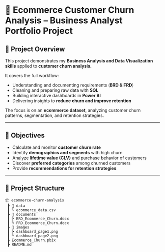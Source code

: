 # 🛒 Ecommerce Customer Churn Analysis – Business Analyst Portfolio Project  

## 📖 Project Overview  
This project demonstrates my **Business Analysis and Data Visualization skills** applied to **customer churn analysis**.  

It covers the full workflow:  
- Understanding and documenting requirements (**BRD & FRD**)  
- Cleaning and preparing raw data with **SQL**  
- Building interactive dashboards in **Power BI**  
- Delivering insights to **reduce churn and improve retention**  

The focus is on an **ecommerce dataset**, analyzing customer churn patterns, segmentation, and retention strategies.  

---

## 🎯 Objectives  
- Calculate and monitor **customer churn rate**  
- Identify **demographics and segments** with high churn  
- Analyze **lifetime value (CLV)** and purchase behavior of customers  
- Discover **preferred categories** among churned customers  
- Provide **recommendations for retention strategies**  

---

## 📂 Project Structure  
```plaintext
📦 ecommerce-churn-analysis
 ┣ 📂 data
 ┃ ┗ ecommerce_data.csv
 ┣ 📂 documents
 ┃ ┣ BRD_Ecommerce_Churn.docx
 ┃ ┗ FRD_Ecommerce_Churn.docx
 ┣ 📂 images
 ┃ ┣ dashboard_page1.png
 ┃ ┗ dashboard_page2.png
 ┣ Ecommerce_Churn.pbix
 ┣ README.md
